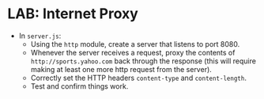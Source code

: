 # LAB: Internet Proxy

* In `server.js`:
    * Using the `http` module, create a server that listens to port 8080.
    * Whenever the server receives a request, proxy the contents of `http://sports.yahoo.com` back through the response (this will require making at least one more http request from the server).
    * Correctly set the HTTP headers `content-type` and `content-length`.
    * Test and confirm things work.
